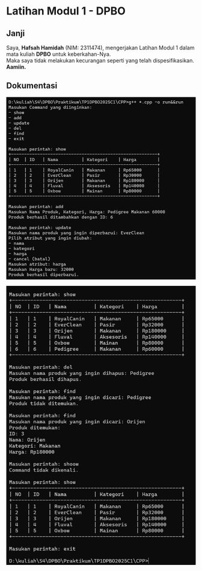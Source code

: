 # Latihan Modul 1 - DPBO

## **Janji**
Saya, **Hafsah Hamidah** (NIM: 2311474), mengerjakan Latihan Modul 1 dalam mata kuliah **DPBO** untuk keberkahan-Nya.  
Maka saya tidak melakukan kecurangan seperti yang telah dispesifikasikan. **Aamiin.**  

## **Dokumentasi**
![Screenshot Program](Dokumentasi/1.png)

![Screenshot Program](Dokumentasi/2.png)

